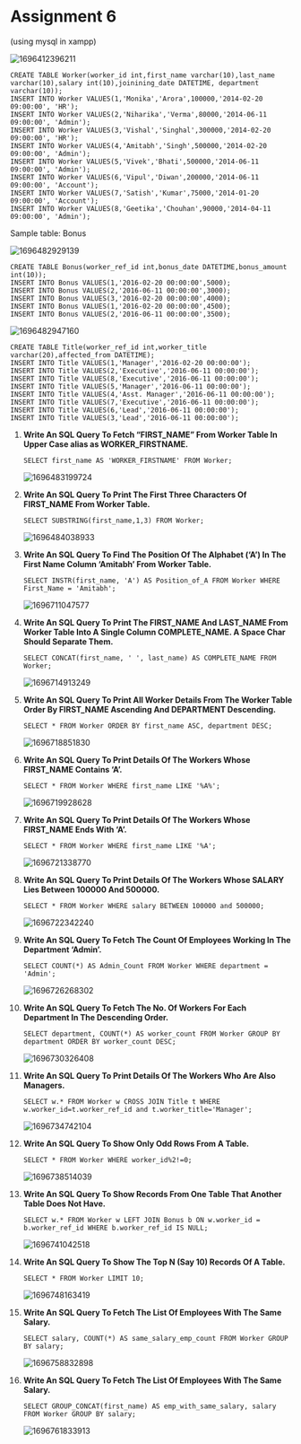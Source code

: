 # Assignment 6

(using mysql in xampp)

![1696412396211](image/assignment6/1696412396211.png)

```
CREATE TABLE Worker(worker_id int,first_name varchar(10),last_name varchar(10),salary int(10),joinining_date DATETIME, department varchar(10));
INSERT INTO Worker VALUES(1,'Monika','Arora',100000,'2014-02-20 09:00:00', 'HR');
INSERT INTO Worker VALUES(2,'Niharika','Verma',80000,'2014-06-11 09:00:00', 'Admin');
INSERT INTO Worker VALUES(3,'Vishal','Singhal',300000,'2014-02-20 09:00:00', 'HR');
INSERT INTO Worker VALUES(4,'Amitabh','Singh',500000,'2014-02-20 09:00:00', 'Admin');
INSERT INTO Worker VALUES(5,'Vivek','Bhati',500000,'2014-06-11 09:00:00', 'Admin');
INSERT INTO Worker VALUES(6,'Vipul','Diwan',200000,'2014-06-11 09:00:00', 'Account');
INSERT INTO Worker VALUES(7,'Satish','Kumar',75000,'2014-01-20 09:00:00', 'Account');
INSERT INTO Worker VALUES(8,'Geetika','Chouhan',90000,'2014-04-11 09:00:00', 'Admin');
```

Sample table: Bonus

![1696482929139](image/assignment6/1696482929139.png)

```
CREATE TABLE Bonus(worker_ref_id int,bonus_date DATETIME,bonus_amount int(10));
INSERT INTO Bonus VALUES(1,'2016-02-20 00:00:00',5000);
INSERT INTO Bonus VALUES(2,'2016-06-11 00:00:00',3000);
INSERT INTO Bonus VALUES(3,'2016-02-20 00:00:00',4000);
INSERT INTO Bonus VALUES(1,'2016-02-20 00:00:00',4500);
INSERT INTO Bonus VALUES(2,'2016-06-11 00:00:00',3500);
```

![1696482947160](image/assignment6/1696482947160.png)

```
CREATE TABLE Title(worker_ref_id int,worker_title varchar(20),affected_from DATETIME);
INSERT INTO Title VALUES(1,'Manager','2016-02-20 00:00:00');
INSERT INTO Title VALUES(2,'Executive','2016-06-11 00:00:00');
INSERT INTO Title VALUES(8,'Executive','2016-06-11 00:00:00');
INSERT INTO Title VALUES(5,'Manager','2016-06-11 00:00:00');
INSERT INTO Title VALUES(4,'Asst. Manager','2016-06-11 00:00:00');
INSERT INTO Title VALUES(7,'Executive','2016-06-11 00:00:00');
INSERT INTO Title VALUES(6,'Lead','2016-06-11 00:00:00');
INSERT INTO Title VALUES(3,'Lead','2016-06-11 00:00:00');
```

1. **Write An SQL Query To Fetch “FIRST_NAME” From Worker Table In Upper Case alias as WORKER_FIRSTNAME.**

   ```
   SELECT first_name AS 'WORKER_FIRSTNAME' FROM Worker;
   ```
   ![1696483199724](image/assignment6/1696483199724.png)
2. **Write An SQL Query To Print The First Three Characters Of FIRST_NAME From Worker Table.**

   ```
   SELECT SUBSTRING(first_name,1,3) FROM Worker;
   ```
   ![1696484038933](image/assignment6/1696484038933.png)
3. **Write An SQL Query To Find The Position Of The Alphabet (‘A’) In The First Name Column ‘Amitabh’ From Worker Table.**

   ```
   SELECT INSTR(first_name, 'A') AS Position_of_A FROM Worker WHERE First_Name = 'Amitabh';
   ```
   ![1696711047577](image/assignment6/1696711047577.png)
4. **Write An SQL Query To Print The FIRST_NAME And LAST_NAME From Worker Table Into A Single Column COMPLETE_NAME. A Space Char Should Separate Them.**

   ```
   SELECT CONCAT(first_name, ' ', last_name) AS COMPLETE_NAME FROM Worker;
   ```
   ![1696714913249](image/assignment6/1696714913249.png)
5. **Write An SQL Query To Print All Worker Details From The Worker Table Order By FIRST_NAME Ascending And DEPARTMENT Descending.**

   ```
   SELECT * FROM Worker ORDER BY first_name ASC, department DESC;
   ```
   ![1696718851830](image/assignment6/1696718851830.png)
6. **Write An SQL Query To Print Details Of The Workers Whose FIRST_NAME Contains ‘A’.**

   ```
   SELECT * FROM Worker WHERE first_name LIKE '%A%';
   ```
   ![1696719928628](image/assignment6/1696719928628.png)
7. **Write An SQL Query To Print Details Of The Workers Whose FIRST_NAME Ends With ‘A’.**

   ```
   SELECT * FROM Worker WHERE first_name LIKE '%A';
   ```
   ![1696721338770](image/assignment6/1696721338770.png)
8. **Write An SQL Query To Print Details Of The Workers Whose SALARY Lies Between 100000 And 500000.**

   ```
   SELECT * FROM Worker WHERE salary BETWEEN 100000 and 500000;
   ```
   ![1696722342240](image/assignment6/1696722342240.png)
9. **Write An SQL Query To Fetch The Count Of Employees Working In The Department ‘Admin’.**

   ```
   SELECT COUNT(*) AS Admin_Count FROM Worker WHERE department = 'Admin';
   ```
   ![1696726268302](image/assignment6/1696726268302.png)
10. **Write An SQL Query To Fetch The No. Of Workers For Each Department In The Descending Order.**

    ```
    SELECT department, COUNT(*) AS worker_count FROM Worker GROUP BY department ORDER BY worker_count DESC;
    ```
    ![1696730326408](image/assignment6/1696730326408.png)
11. **Write An SQL Query To Print Details Of The Workers Who Are Also Managers.**

    ```
    SELECT w.* FROM Worker w CROSS JOIN Title t WHERE w.worker_id=t.worker_ref_id and t.worker_title='Manager';
    ```
    ![1696734742104](image/assignment6/1696734742104.png)
12. **Write An SQL Query To Show Only Odd Rows From A Table.**

    ```
    SELECT * FROM Worker WHERE worker_id%2!=0;
    ```
    ![1696738514039](image/assignment6/1696738514039.png)
13. **Write An SQL Query To Show Records From One Table That Another Table Does Not Have.**

    ```
    SELECT w.* FROM Worker w LEFT JOIN Bonus b ON w.worker_id = b.worker_ref_id WHERE b.worker_ref_id IS NULL;
    ```
    ![1696741042518](image/assignment6/1696741042518.png)
14. **Write An SQL Query To Show The Top N (Say 10) Records Of A Table.**

    ```
    SELECT * FROM Worker LIMIT 10;
    ```
    ![1696748163419](image/assignment6/1696748163419.png)
15. **Write An SQL Query To Fetch The List Of Employees With The Same Salary.**

    ```
    SELECT salary, COUNT(*) AS same_salary_emp_count FROM Worker GROUP BY salary;
    ```
    ![1696758832898](image/assignment6/1696758832898.png)
16. **Write An SQL Query To Fetch The List Of Employees With The Same Salary.**

    ```
    SELECT GROUP_CONCAT(first_name) AS emp_with_same_salary, salary FROM Worker GROUP BY salary;
    ```
    ![1696761833913](image/assignment6/1696761833913.png)
